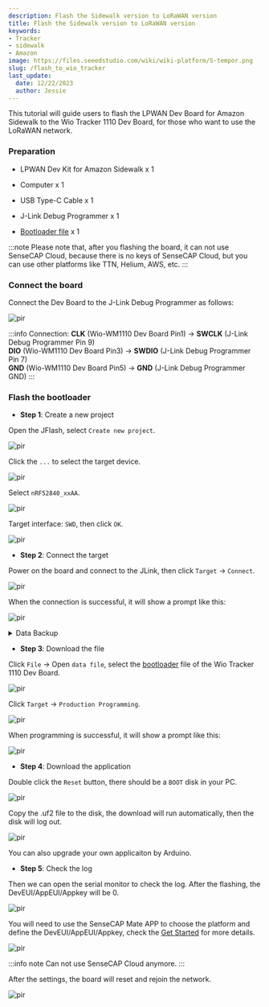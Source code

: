 ```yaml
---
description: Flash the Sidewalk version to LoRaWAN version
title: Flash the Sidewalk version to LoRaWAN version
keywords:
- Tracker
- sidewalk
- Amazon
image: https://files.seeedstudio.com/wiki/wiki-platform/S-tempor.png
slug: /flash_to_wio_tracker
last_update:
  date: 12/22/2023
  author: Jessie
---
```


This tutorial will guide users to flash the LPWAN Dev Board for Amazon Sidewalk to the Wio Tracker 1110 Dev Board, for those who want to use the LoRaWAN network.



### Preparation

* LPWAN Dev Kit for Amazon Sidewalk x 1

* Computer x 1

* USB Type-C Cable x 1

* J-Link Debug Programmer x 1

* [Bootloader file](https://github.com/Seeed-Studio/Adafruit_nRF52_Arduino/tree/master/bootloader/Seeed_Wio_Tracker_1110) x 1




:::note
Please note that, after you flashing the board, it can not use SenseCAP Cloud, because there is no keys of SenseCAP Cloud, but you can use other platforms like TTN, Helium, AWS, etc.
:::


### Connect the board

Connect the Dev Board to the J-Link Debug Programmer as follows:

<p style={{textAlign: 'center'}}><img src="https://files.seeedstudio.com/wiki/SenseCAP/Sidewalk_Kit/connection-pic.png" alt="pir" width={700} height="auto" /></p>

:::info Connection:
**CLK** (Wio-WM1110 Dev Board Pin1) -> **SWCLK** (J-Link Debug Programmer Pin 9)  
**DIO** (Wio-WM1110 Dev Board Pin3) -> **SWDIO** (J-Link Debug Programmer Pin 7)  
**GND** (Wio-WM1110 Dev Board Pin5) -> **GND** (J-Link Debug Programmer GND)
:::





### Flash the bootloader

* **Step 1**: Create a new project

Open the JFlash, select `Create new project`.

<p style={{textAlign: 'center'}}><img src="https://files.seeedstudio.com/wiki/SenseCAP/Sidewalk_Kit/jlink-create.png" alt="pir" width={700} height="auto" /></p>

Click the `...` to select the target device.

<p style={{textAlign: 'center'}}><img src="https://files.seeedstudio.com/wiki/SenseCAP/Sidewalk_Kit/jlink-create.png" alt="pir" width={700} height="auto" /></p>

Select `nRF52840_xxAA`.

<p style={{textAlign: 'center'}}><img src="https://files.seeedstudio.com/wiki/SenseCAP/Sidewalk_Kit/choose-device.png" alt="pir" width={700} height="auto" /></p>

Target interface: `SWD`, then click `OK`.

<p style={{textAlign: 'center'}}><img src="https://files.seeedstudio.com/wiki/SenseCAP/Sidewalk_Kit/new-created.png" alt="pir" width={700} height="auto" /></p>

* **Step 2**: Connect the target

Power on the board and connect to the JLink, then click `Target` -> `Connect`.

<p style={{textAlign: 'center'}}><img src="https://files.seeedstudio.com/wiki/SenseCAP/Sidewalk_Kit/connect-target.png" alt="pir" width={700} height="auto" /></p>

When the connection is successful, it will show a prompt like this:

<p style={{textAlign: 'center'}}><img src="https://files.seeedstudio.com/wiki/SenseCAP/Sidewalk_Kit/connected-.png" alt="pir" width={700} height="auto" /></p>


<details>

<summary>Data Backup</summary>

Before we start flashing the board, it is recommended to make a backup just in case.

Click `Target` -> `Manual Programming` -> `Read Back` -> `Entire chip`.

<p style={{textAlign: 'center'}}><img src="https://files.seeedstudio.com/wiki/SenseCAP/Sidewalk_Kit/entire-chip.png" alt="pir" width={700} height="auto" /></p>


<p style={{textAlign: 'center'}}><img src="https://files.seeedstudio.com/wiki/SenseCAP/Sidewalk_Kit/entire-success.png" alt="pir" width={700} height="auto" /></p>

Then save the data, click `File` -> `Save data file as`.
<p style={{textAlign: 'center'}}><img src="https://files.seeedstudio.com/wiki/SenseCAP/Sidewalk_Kit/files-save.png" alt="pir" width={700} height="auto" /></p>


</details>

* **Step 3**: Download the file

Click `File` -> Open `data file`, select the [bootloader](https://github.com/Seeed-Studio/Adafruit_nRF52_Arduino/tree/master/bootloader/Seeed_Wio_Tracker_1110) file of the Wio Tracker 1110 Dev Board.

<p style={{textAlign: 'center'}}><img src="https://files.seeedstudio.com/wiki/SenseCAP/Sidewalk_Kit/open-data-file.png" alt="pir" width={700} height="auto" /></p>

Click `Target` -> `Production Programming`.

<p style={{textAlign: 'center'}}><img src="https://files.seeedstudio.com/wiki/SenseCAP/Sidewalk_Kit/flashing.png" alt="pir" width={700} height="auto" /></p>


When programming is successful, it will show a prompt like this:

<p style={{textAlign: 'center'}}><img src="https://files.seeedstudio.com/wiki/SenseCAP/Sidewalk_Kit/flash-success.png" alt="pir" width={700} height="auto" /></p>

* **Step 4**: Download the application

Double click the `Reset` button, there should be a `BOOT` disk in your PC.

<p style={{textAlign: 'center'}}><img src="https://files.seeedstudio.com/wiki/SenseCAP/Sidewalk_Kit/boot-disk.png" alt="pir" width={700} height="auto" /></p>

Copy the .uf2 file to the disk, the download will run automatically, then the disk will log out.


<p style={{textAlign: 'center'}}><img src="https://files.seeedstudio.com/wiki/SenseCAP/Sidewalk_Kit/uf2-file.png" alt="pir" width={700} height="auto" /></p>

You can also upgrade your own applicaiton by Arduino.


* **Step 5**: Check the log

Then we can open the serial monitor to check the log.
After the flashing, the DevEUI/AppEUI/Appkey will be 0.

<p style={{textAlign: 'center'}}><img src="https://files.seeedstudio.com/wiki/SenseCAP/Sidewalk_Kit/join-fail.png" alt="pir" width={700} height="auto" /></p>


You will need to use the SenseCAP Mate APP to choose the platform and define the DevEUI/AppEUI/Appkey, check the [Get Started](https://wiki.seeedstudio.com/Get_Started_with_Wio-Trakcer_1110/#configure-the-frequency-and-connect-to-the-gateway) for more details.

<p style={{textAlign: 'center'}}><img src="https://files.seeedstudio.com/wiki/SenseCAP/Tracker/tracker_appconfig.png" alt="pir" width={300} height="auto" /></p>


:::info note
Can not use SenseCAP Cloud anymore.
:::

After the settings, the board will reset and rejoin the network.

<p style={{textAlign: 'center'}}><img src="https://files.seeedstudio.com/wiki/SenseCAP/Sidewalk_Kit/joined.png" alt="pir" width={700} height="auto" /></p>


